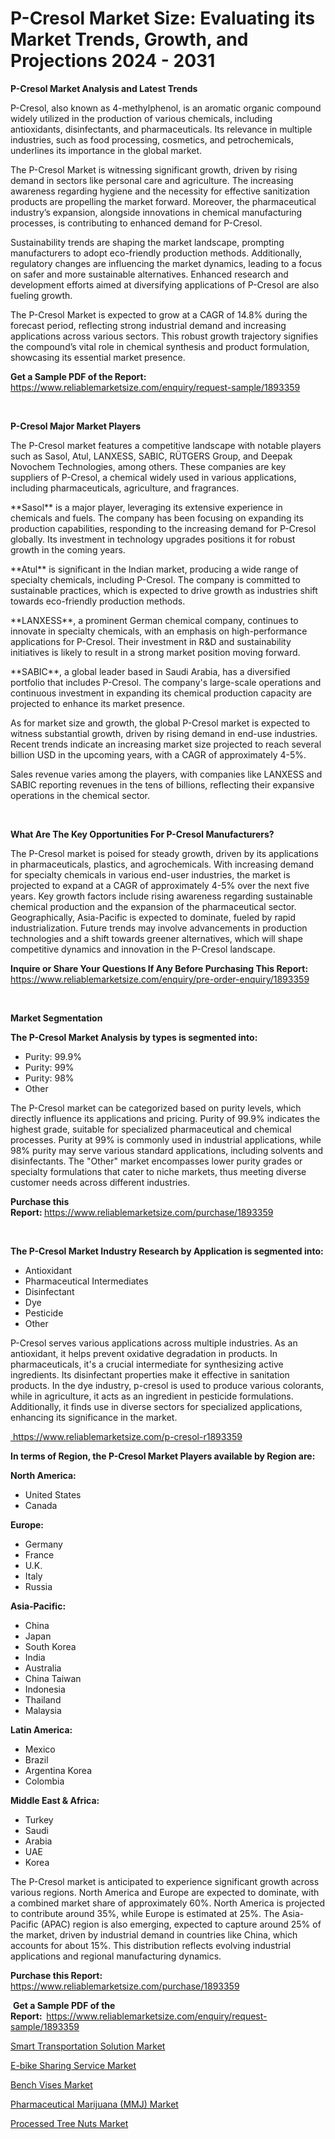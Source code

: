 <p><h1>P-Cresol Market Size: Evaluating its Market Trends, Growth, and Projections 2024 - 2031</h1></p><p><strong>P-Cresol Market Analysis and Latest Trends</strong></p>
<p><p>P-Cresol, also known as 4-methylphenol, is an aromatic organic compound widely utilized in the production of various chemicals, including antioxidants, disinfectants, and pharmaceuticals. Its relevance in multiple industries, such as food processing, cosmetics, and petrochemicals, underlines its importance in the global market.</p><p>The P-Cresol Market is witnessing significant growth, driven by rising demand in sectors like personal care and agriculture. The increasing awareness regarding hygiene and the necessity for effective sanitization products are propelling the market forward. Moreover, the pharmaceutical industry’s expansion, alongside innovations in chemical manufacturing processes, is contributing to enhanced demand for P-Cresol.</p><p>Sustainability trends are shaping the market landscape, prompting manufacturers to adopt eco-friendly production methods. Additionally, regulatory changes are influencing the market dynamics, leading to a focus on safer and more sustainable alternatives. Enhanced research and development efforts aimed at diversifying applications of P-Cresol are also fueling growth.</p><p>The P-Cresol Market is expected to grow at a CAGR of 14.8% during the forecast period, reflecting strong industrial demand and increasing applications across various sectors. This robust growth trajectory signifies the compound’s vital role in chemical synthesis and product formulation, showcasing its essential market presence.</p></p>
<p><strong>Get a Sample PDF of the Report:&nbsp;</strong> <a href="https://www.reliablemarketsize.com/enquiry/request-sample/1893359?utm_campaign=1591&utm_medium=2&utm_source=Github&utm_content=ia&utm_term=24102024&utm_id=p-cresol">https://www.reliablemarketsize.com/enquiry/request-sample/1893359</a></p>
<p>&nbsp;</p>
<p><strong>P-Cresol Major Market Players</strong></p>
<p><p>The P-Cresol market features a competitive landscape with notable players such as Sasol, Atul, LANXESS, SABIC, RÜTGERS Group, and Deepak Novochem Technologies, among others. These companies are key suppliers of P-Cresol, a chemical widely used in various applications, including pharmaceuticals, agriculture, and fragrances.</p><p>**Sasol** is a major player, leveraging its extensive experience in chemicals and fuels. The company has been focusing on expanding its production capabilities, responding to the increasing demand for P-Cresol globally. Its investment in technology upgrades positions it for robust growth in the coming years.</p><p>**Atul** is significant in the Indian market, producing a wide range of specialty chemicals, including P-Cresol. The company is committed to sustainable practices, which is expected to drive growth as industries shift towards eco-friendly production methods. </p><p>**LANXESS**, a prominent German chemical company, continues to innovate in specialty chemicals, with an emphasis on high-performance applications for P-Cresol. Their investment in R&D and sustainability initiatives is likely to result in a strong market position moving forward.</p><p>**SABIC**, a global leader based in Saudi Arabia, has a diversified portfolio that includes P-Cresol. The company's large-scale operations and continuous investment in expanding its chemical production capacity are projected to enhance its market presence.</p><p>As for market size and growth, the global P-Cresol market is expected to witness substantial growth, driven by rising demand in end-use industries. Recent trends indicate an increasing market size projected to reach several billion USD in the upcoming years, with a CAGR of approximately 4-5%. </p><p>Sales revenue varies among the players, with companies like LANXESS and SABIC reporting revenues in the tens of billions, reflecting their expansive operations in the chemical sector.</p></p>
<p>&nbsp;</p>
<p><strong>What Are The Key Opportunities For P-Cresol Manufacturers?</strong></p>
<p><p>The P-Cresol market is poised for steady growth, driven by its applications in pharmaceuticals, plastics, and agrochemicals. With increasing demand for specialty chemicals in various end-user industries, the market is projected to expand at a CAGR of approximately 4-5% over the next five years. Key growth factors include rising awareness regarding sustainable chemical production and the expansion of the pharmaceutical sector. Geographically, Asia-Pacific is expected to dominate, fueled by rapid industrialization. Future trends may involve advancements in production technologies and a shift towards greener alternatives, which will shape competitive dynamics and innovation in the P-Cresol landscape.</p></p>
<p><strong>Inquire or Share Your Questions If Any Before Purchasing This Report:</strong> <a href="https://www.reliablemarketsize.com/enquiry/pre-order-enquiry/1893359?utm_campaign=1591&utm_medium=2&utm_source=Github&utm_content=ia&utm_term=24102024&utm_id=p-cresol">https://www.reliablemarketsize.com/enquiry/pre-order-enquiry/1893359</a></p>
<p>&nbsp;</p>
<p><strong>Market Segmentation</strong></p>
<p><strong>The P-Cresol Market Analysis by types is segmented into:</strong></p>
<p><ul><li>Purity: 99.9%</li><li>Purity: 99%</li><li>Purity: 98%</li><li>Other</li></ul></p>
<p><p>The P-Cresol market can be categorized based on purity levels, which directly influence its applications and pricing. Purity of 99.9% indicates the highest grade, suitable for specialized pharmaceutical and chemical processes. Purity at 99% is commonly used in industrial applications, while 98% purity may serve various standard applications, including solvents and disinfectants. The "Other" market encompasses lower purity grades or specialty formulations that cater to niche markets, thus meeting diverse customer needs across different industries.</p></p>
<p><strong>Purchase this Report:&nbsp;</strong><a href="https://www.reliablemarketsize.com/purchase/1893359?utm_campaign=1591&utm_medium=2&utm_source=Github&utm_content=ia&utm_term=24102024&utm_id=p-cresol">https://www.reliablemarketsize.com/purchase/1893359</a></p>
<p>&nbsp;</p>
<p><strong>The P-Cresol Market Industry Research by Application is segmented into:</strong></p>
<p><ul><li>Antioxidant</li><li>Pharmaceutical Intermediates</li><li>Disinfectant</li><li>Dye</li><li>Pesticide</li><li>Other</li></ul></p>
<p><p>P-Cresol serves various applications across multiple industries. As an antioxidant, it helps prevent oxidative degradation in products. In pharmaceuticals, it's a crucial intermediate for synthesizing active ingredients. Its disinfectant properties make it effective in sanitation products. In the dye industry, p-cresol is used to produce various colorants, while in agriculture, it acts as an ingredient in pesticide formulations. Additionally, it finds use in diverse sectors for specialized applications, enhancing its significance in the market.</p></p>
<p><a href="https://www.reliablemarketsize.com/p-cresol-r1893359?utm_campaign=1591&utm_medium=2&utm_source=Github&utm_content=ia&utm_term=24102024&utm_id=p-cresol">&nbsp;https://www.reliablemarketsize.com/p-cresol-r1893359</a></p>
<p><strong>In terms of Region, the P-Cresol Market Players available by Region are:</strong></p>
<p>
    <p> <strong> North America: </strong>
        <ul>
            <li>United States</li>
            <li>Canada</li>
        </ul>
        </p> 
    <p> <strong> Europe: </strong>
        <ul>
            <li>Germany</li>
            <li>France</li>
            <li>U.K.</li>
            <li>Italy</li>
            <li>Russia</li>
        </ul>
        </p> 
    <p> <strong> Asia-Pacific: </strong>
        <ul>
            <li>China</li>
            <li>Japan</li>
            <li>South Korea</li>
            <li>India</li>
            <li>Australia</li>
            <li>China Taiwan</li>
            <li>Indonesia</li>
            <li>Thailand</li>
            <li>Malaysia</li>
        </ul>
        </p> 
    <p> <strong> Latin America: </strong>
        <ul>
            <li>Mexico</li>
            <li>Brazil</li>
            <li>Argentina Korea</li>
            <li>Colombia</li>
        </ul>
        </p> 
    <p> <strong> Middle East & Africa: </strong>
        <ul>
            <li>Turkey</li>
            <li>Saudi</li>
            <li>Arabia</li>
            <li>UAE</li>
            <li>Korea</li>
        </ul>
    </p>
    </p>
<p><p>The P-Cresol market is anticipated to experience significant growth across various regions. North America and Europe are expected to dominate, with a combined market share of approximately 60%. North America is projected to contribute around 35%, while Europe is estimated at 25%. The Asia-Pacific (APAC) region is also emerging, expected to capture around 25% of the market, driven by industrial demand in countries like China, which accounts for about 15%. This distribution reflects evolving industrial applications and regional manufacturing dynamics.</p></p>
<p><strong>Purchase this Report: </strong><a href="https://www.reliablemarketsize.com/purchase/1893359?utm_campaign=1591&utm_medium=2&utm_source=Github&utm_content=ia&utm_term=24102024&utm_id=p-cresol">https://www.reliablemarketsize.com/purchase/1893359</a></p>
<p>&nbsp;<strong>Get a Sample PDF of the Report:&nbsp;&nbsp;</strong><a href="https://www.reliablemarketsize.com/enquiry/request-sample/1893359?utm_campaign=1591&utm_medium=2&utm_source=Github&utm_content=ia&utm_term=24102024&utm_id=p-cresol">https://www.reliablemarketsize.com/enquiry/request-sample/1893359</a></p>
<p><strong></strong></p>
<p><p><a href="https://www.linkedin.com/pulse/evaluating-smart-transportation-solution-market-trends-growth-eqv2f?utm_campaign=1591&utm_medium=2&utm_source=Github&utm_content=ia&utm_term=24102024&utm_id=p-cresol">Smart Transportation Solution Market</a></p><p><a href="https://www.linkedin.com/pulse/unlocking-growth-potential-strategic-analysis-e-bike-sharing-n3xgf?utm_campaign=1591&utm_medium=2&utm_source=Github&utm_content=ia&utm_term=24102024&utm_id=p-cresol">E-bike Sharing Service Market</a></p><p><a href="https://issuu.com/reportprime-2/docs/bench-vises-market-size-2030.pptx_75b7eed4724174?utm_campaign=1591&utm_medium=2&utm_source=Github&utm_content=ia&utm_term=24102024&utm_id=p-cresol">Bench Vises Market</a></p><p><a href="https://www.linkedin.com/pulse/pharmaceutical-marijuana-mmj-market-regional-outlook-competition-kno9c?utm_campaign=1591&utm_medium=2&utm_source=Github&utm_content=ia&utm_term=24102024&utm_id=p-cresol">Pharmaceutical Marijuana (MMJ) Market</a></p><p><a href="https://www.linkedin.com/pulse/global-perspectives-processed-tree-nuts-market-trends-knxve?utm_campaign=1591&utm_medium=2&utm_source=Github&utm_content=ia&utm_term=24102024&utm_id=p-cresol">Processed Tree Nuts Market</a></p></p>